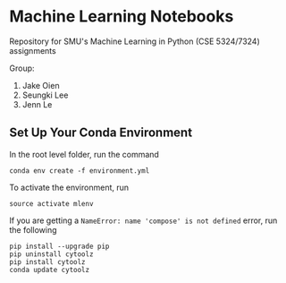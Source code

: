 # Machine Learning Notebooks

Repository for SMU's Machine Learning in Python (CSE 5324/7324) assignments

Group:

1. Jake Oien
2. Seungki Lee
3. Jenn Le

## Set Up Your Conda Environment

In the root level folder, run the command

```
conda env create -f environment.yml
```

To activate the environment, run

```
source activate mlenv
```

If you are getting a `NameError: name 'compose' is not defined` error, run the following

```
pip install --upgrade pip
pip uninstall cytoolz
pip install cytoolz
conda update cytoolz
```
